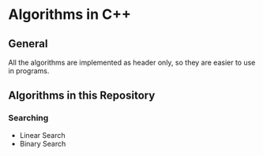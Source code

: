 # Algorithms in C++
## General
All the algorithms are implemented as header only, so they are easier to use in programs.
## Algorithms in this Repository
### Searching
- Linear Search
- Binary Search
